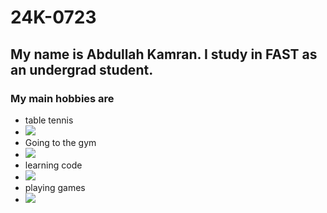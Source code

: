 # 24K-0723

## My name is Abdullah Kamran. I study in FAST as an undergrad student.
### My main hobbies are
- table tennis
- ![](https://images.pexels.com/photos/976873/pexels-photo-976873.jpeg?auto=compress&cs=tinysrgb&w=600)
- Going to the gym
- ![](https://images.pexels.com/photos/1954524/pexels-photo-1954524.jpeg?auto=compress&cs=tinysrgb&w=1260&h=750&dpr=1)
- learning code
- ![](https://images.pexels.com/photos/2653362/pexels-photo-2653362.jpeg?auto=compress&cs=tinysrgb&w=600)
- playing games
- ![](https://signal.avg.com/hs-fs/hubfs/Blog_Content/Avg/Signal/AVG%20Signal%20Images/how_to_improve_your_gaming_pc_performance_2nd_refresh_signal/How_to_Improve_Your_Gaming_PC_Performance-Hero.jpg?width=1200&name=How_to_Improve_Your_Gaming_PC_Performance-Hero.jpg)
